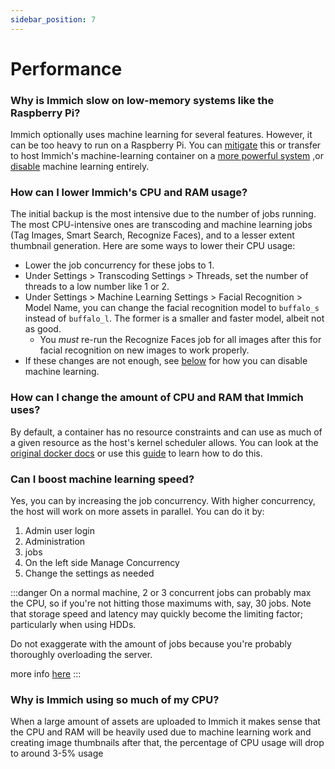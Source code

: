 ```yaml
---
sidebar_position: 7
---
```


# Performance

### Why is Immich slow on low-memory systems like the Raspberry Pi?

Immich optionally uses machine learning for several features. However, it can be too heavy to run on a Raspberry Pi. You can [mitigate](/docs/FAQ/Performance-FAQ#how-can-i-lower-immichs-cpu-usage) this or transfer to host Immich's machine-learning container on a [more powerful system](/docs/guides/remote-machine-learning) ,or [disable](/docs/FAQ/Machine-Learning-FAQ#how-can-i-disable-machine-learning) machine learning entirely.

### How can I lower Immich's CPU and RAM usage?

The initial backup is the most intensive due to the number of jobs running. The most CPU-intensive ones are transcoding and machine learning jobs (Tag Images, Smart Search, Recognize Faces), and to a lesser extent thumbnail generation. Here are some ways to lower their CPU usage:

- Lower the job concurrency for these jobs to 1.
- Under Settings > Transcoding Settings > Threads, set the number of threads to a low number like 1 or 2.
- Under Settings > Machine Learning Settings > Facial Recognition > Model Name, you can change the facial recognition model to `buffalo_s` instead of `buffalo_l`. The former is a smaller and faster model, albeit not as good.
  - You _must_ re-run the Recognize Faces job for all images after this for facial recognition on new images to work properly.
- If these changes are not enough, see [below](/docs/FAQ/Machine-Learning-FAQ#how-can-i-disable-machine-learning) for how you can disable machine learning.

### How can I change the amount of CPU and RAM that Immich uses?
By default, a container has no resource constraints and can use as much of a given resource as the host's kernel scheduler allows.
You can look at the [original docker docs](https://docs.docker.com/config/containers/resource_constraints/) or use this [guide](https://www.baeldung.com/ops/docker-memory-limit) to learn how to do this.

### Can I boost machine learning speed?
Yes, you can by increasing the job concurrency. With higher concurrency, the host will work on more assets in parallel.
You can do it by:
1. Admin user login
2. Administration
3. jobs
4. On the left side Manage Concurrency
5. Change the settings as needed

:::danger
On a normal machine, 2 or 3 concurrent jobs can probably max the CPU, so if you're not hitting those maximums with, say, 30 jobs.
Note that storage speed and latency may quickly become the limiting factor; particularly when using HDDs.

Do not exaggerate with the amount of jobs because you're probably thoroughly overloading the server.

more info [here](https://discord.com/channels/979116623879368755/994044917355663450/1174711719994605708)
:::

### Why is Immich using so much of my CPU?
When a large amount of assets are uploaded to Immich it makes sense that the CPU and RAM will be heavily used due to machine learning work and creating image thumbnails after that, the percentage of CPU usage will drop to around 3-5% usage

